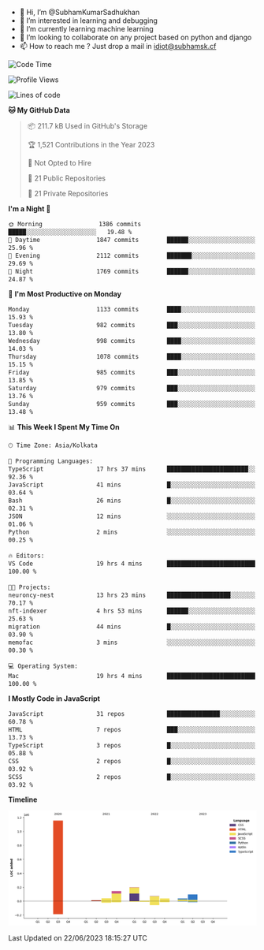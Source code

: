 - 👋 Hi, I’m @SubhamKumarSadhukhan
- 👀 I’m interested in learning and debugging
- 🌱 I’m currently learning machine learning
- 💞️ I’m looking to collaborate on any project based on python and django
- 📫 How to reach me ?
      Just drop a mail in idiot@subhamsk.cf

<!---
SubhamKumarSadhukhan/SubhamKumarSadhukhan is a ✨ special ✨ repository because its `README.md` (this file) appears on your GitHub profile.
You can click the Preview link to take a look at your changes.
--->


<!--START_SECTION:waka-->
![Code Time](http://img.shields.io/badge/Code%20Time-1%2C250%20hrs%2013%20mins-blue)

![Profile Views](http://img.shields.io/badge/Profile%20Views-8-blue)

![Lines of code](https://img.shields.io/badge/From%20Hello%20World%20I%27ve%20Written-1.8%20million%20lines%20of%20code-blue)

**🐱 My GitHub Data** 

> 📦 211.7 kB Used in GitHub's Storage 
 > 
> 🏆 1,521 Contributions in the Year 2023
 > 
> 🚫 Not Opted to Hire
 > 
> 📜 21 Public Repositories 
 > 
> 🔑 21 Private Repositories 
 > 
**I'm a Night 🦉** 

```text
🌞 Morning                1386 commits        █████░░░░░░░░░░░░░░░░░░░░   19.48 % 
🌆 Daytime                1847 commits        ██████░░░░░░░░░░░░░░░░░░░   25.96 % 
🌃 Evening                2112 commits        ███████░░░░░░░░░░░░░░░░░░   29.69 % 
🌙 Night                  1769 commits        ██████░░░░░░░░░░░░░░░░░░░   24.87 % 
```
📅 **I'm Most Productive on Monday** 

```text
Monday                   1133 commits        ████░░░░░░░░░░░░░░░░░░░░░   15.93 % 
Tuesday                  982 commits         ███░░░░░░░░░░░░░░░░░░░░░░   13.80 % 
Wednesday                998 commits         ████░░░░░░░░░░░░░░░░░░░░░   14.03 % 
Thursday                 1078 commits        ████░░░░░░░░░░░░░░░░░░░░░   15.15 % 
Friday                   985 commits         ███░░░░░░░░░░░░░░░░░░░░░░   13.85 % 
Saturday                 979 commits         ███░░░░░░░░░░░░░░░░░░░░░░   13.76 % 
Sunday                   959 commits         ███░░░░░░░░░░░░░░░░░░░░░░   13.48 % 
```


📊 **This Week I Spent My Time On** 

```text
🕑︎ Time Zone: Asia/Kolkata

💬 Programming Languages: 
TypeScript               17 hrs 37 mins      ███████████████████████░░   92.36 % 
JavaScript               41 mins             █░░░░░░░░░░░░░░░░░░░░░░░░   03.64 % 
Bash                     26 mins             █░░░░░░░░░░░░░░░░░░░░░░░░   02.31 % 
JSON                     12 mins             ░░░░░░░░░░░░░░░░░░░░░░░░░   01.06 % 
Python                   2 mins              ░░░░░░░░░░░░░░░░░░░░░░░░░   00.25 % 

🔥 Editors: 
VS Code                  19 hrs 4 mins       █████████████████████████   100.00 % 

🐱‍💻 Projects: 
neuroncy-nest            13 hrs 23 mins      ██████████████████░░░░░░░   70.17 % 
nft-indexer              4 hrs 53 mins       ██████░░░░░░░░░░░░░░░░░░░   25.63 % 
migration                44 mins             █░░░░░░░░░░░░░░░░░░░░░░░░   03.90 % 
memofac                  3 mins              ░░░░░░░░░░░░░░░░░░░░░░░░░   00.30 % 

💻 Operating System: 
Mac                      19 hrs 4 mins       █████████████████████████   100.00 % 
```

**I Mostly Code in JavaScript** 

```text
JavaScript               31 repos            ███████████████░░░░░░░░░░   60.78 % 
HTML                     7 repos             ███░░░░░░░░░░░░░░░░░░░░░░   13.73 % 
TypeScript               3 repos             █░░░░░░░░░░░░░░░░░░░░░░░░   05.88 % 
CSS                      2 repos             █░░░░░░░░░░░░░░░░░░░░░░░░   03.92 % 
SCSS                     2 repos             █░░░░░░░░░░░░░░░░░░░░░░░░   03.92 % 
```



**Timeline**

![Lines of Code chart](https://raw.githubusercontent.com/SubhamKumarSadhukhan/SubhamKumarSadhukhan/main/assets/bar_graph.png)


 Last Updated on 22/06/2023 18:15:27 UTC
<!--END_SECTION:waka-->
